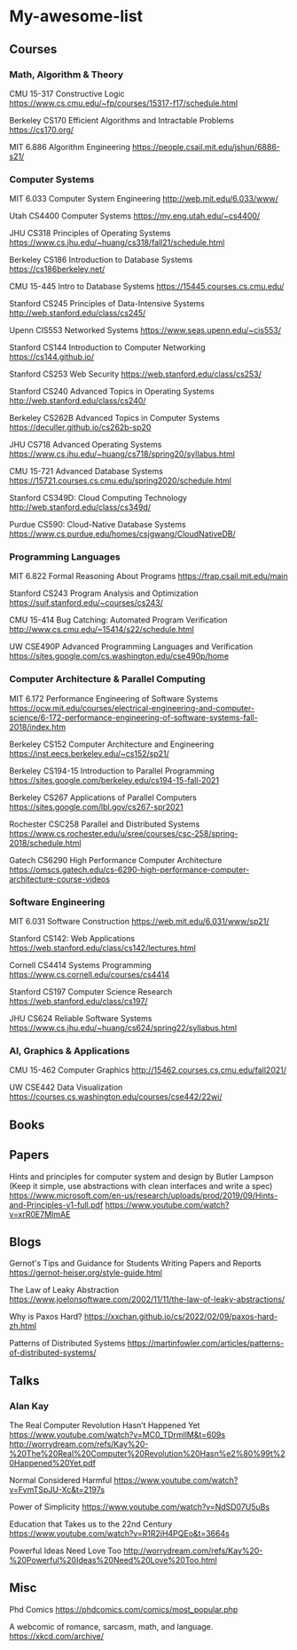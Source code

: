 # My-awesome-list

## Courses

### Math, Algorithm & Theory

CMU 15-317 Constructive Logic https://www.cs.cmu.edu/~fp/courses/15317-f17/schedule.html

Berkeley CS170 Efficient Algorithms and Intractable Problems https://cs170.org/

MIT 6.886 Algorithm Engineering https://people.csail.mit.edu/jshun/6886-s21/

### Computer Systems

MIT 6.033 Computer System Engineering http://web.mit.edu/6.033/www/

Utah CS4400 Computer Systems https://my.eng.utah.edu/~cs4400/

JHU CS318 Principles of Operating Systems https://www.cs.jhu.edu/~huang/cs318/fall21/schedule.html

Berkeley CS186 Introduction to Database Systems https://cs186berkeley.net/

CMU 15-445 Intro to Database Systems https://15445.courses.cs.cmu.edu/

Stanford CS245 Principles of Data-Intensive Systems http://web.stanford.edu/class/cs245/

Upenn CIS553 Networked Systems https://www.seas.upenn.edu/~cis553/

Stanford CS144 Introduction to Computer Networking https://cs144.github.io/

Stanford CS253 Web Security https://web.stanford.edu/class/cs253/

Stanford CS240 Advanced Topics in Operating Systems http://web.stanford.edu/class/cs240/

Berkeley CS262B Advanced Topics in Computer Systems https://deculler.github.io/cs262b-sp20

JHU CS718 Advanced Operating Systems https://www.cs.jhu.edu/~huang/cs718/spring20/syllabus.html

CMU 15-721 Advanced Database Systems https://15721.courses.cs.cmu.edu/spring2020/schedule.html

Stanford CS349D: Cloud Computing Technology http://web.stanford.edu/class/cs349d/

Purdue CS590: Cloud-Native Database Systems https://www.cs.purdue.edu/homes/csjgwang/CloudNativeDB/

### Programming Languages

MIT 6.822 Formal Reasoning About Programs https://frap.csail.mit.edu/main

Stanford CS243 Program Analysis and Optimization https://suif.stanford.edu/~courses/cs243/

CMU 15-414 Bug Catching: Automated Program Verification 
http://www.cs.cmu.edu/~15414/s22/schedule.html

UW CSE490P Advanced Programming Languages and Verification
https://sites.google.com/cs.washington.edu/cse490p/home

### Computer Architecture & Parallel Computing

MIT 6.172 Performance Engineering of Software Systems https://ocw.mit.edu/courses/electrical-engineering-and-computer-science/6-172-performance-engineering-of-software-systems-fall-2018/index.htm

Berkeley CS152 Computer Architecture and Engineering https://inst.eecs.berkeley.edu/~cs152/sp21/

Berkeley CS194-15 Introduction to Parallel Programming https://sites.google.com/berkeley.edu/cs194-15-fall-2021

Berkeley CS267 Applications of Parallel Computers https://sites.google.com/lbl.gov/cs267-spr2021

Rochester CSC258 Parallel and Distributed Systems https://www.cs.rochester.edu/u/sree/courses/csc-258/spring-2018/schedule.html

Gatech CS6290 High Performance Computer Architecture https://omscs.gatech.edu/cs-6290-high-performance-computer-architecture-course-videos

### Software Engineering

MIT 6.031 Software Construction https://web.mit.edu/6.031/www/sp21/

Stanford CS142: Web Applications https://web.stanford.edu/class/cs142/lectures.html

Cornell CS4414 Systems Programming https://www.cs.cornell.edu/courses/cs4414

Stanford CS197 Computer Science Research https://web.stanford.edu/class/cs197/

JHU CS624 Reliable Software Systems https://www.cs.jhu.edu/~huang/cs624/spring22/syllabus.html

### AI, Graphics & Applications

CMU 15-462 Computer Graphics http://15462.courses.cs.cmu.edu/fall2021/

UW CSE442 Data Visualization https://courses.cs.washington.edu/courses/cse442/22wi/

## Books

## Papers

Hints and principles for computer system and design by Butler Lampson (Keep it simple, use abstractions with clean interfaces and write a spec)
https://www.microsoft.com/en-us/research/uploads/prod/2019/09/Hints-and-Principles-v1-full.pdf
https://www.youtube.com/watch?v=xrR0E7MImAE

## Blogs

Gernot's Tips and Guidance for Students Writing Papers and Reports
https://gernot-heiser.org/style-guide.html

The Law of Leaky Abstraction
https://www.joelonsoftware.com/2002/11/11/the-law-of-leaky-abstractions/

Why is Paxos Hard?
https://xxchan.github.io/cs/2022/02/09/paxos-hard-zh.html

Patterns of Distributed Systems
https://martinfowler.com/articles/patterns-of-distributed-systems/

## Talks

### Alan Kay

The Real Computer Revolution Hasn’t Happened Yet
https://www.youtube.com/watch?v=MC0_TDrmllM&t=609s
http://worrydream.com/refs/Kay%20-%20The%20Real%20Computer%20Revolution%20Hasn%e2%80%99t%20Happened%20Yet.pdf

Normal Considered Harmful
https://www.youtube.com/watch?v=FvmTSpJU-Xc&t=2197s

Power of Simplicity
https://www.youtube.com/watch?v=NdSD07U5uBs

Education that Takes us to the 22nd Century
https://www.youtube.com/watch?v=R1R2jH4PQEo&t=3664s

Powerful Ideas Need Love Too
http://worrydream.com/refs/Kay%20-%20Powerful%20Ideas%20Need%20Love%20Too.html

## Misc

Phd Comics https://phdcomics.com/comics/most_popular.php

A webcomic of romance, sarcasm, math, and language. https://xkcd.com/archive/
